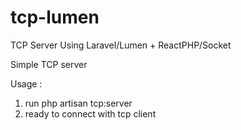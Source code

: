 # tcp-lumen
TCP Server Using Laravel/Lumen + ReactPHP/Socket

Simple TCP server 


Usage : 
1. run php artisan tcp:server
2. ready to connect with tcp client
